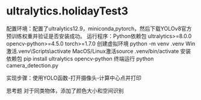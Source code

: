 # ultralytics.holidayTest3
配置环境：配置了ultralytics12.9，miniconda,pytorch，然后下载YOLOv8官方预训练权重并验证是否安装成功。
运行程序：Python依赖包
           ultralytics>=8.0.0
           opencv-python>=4.5.0
           torch>=1.7.0
         创建虚拟环境
         python -m venv .venv
         Win激活.venv\Scripts\activate
         MacOS/Linux激活source .venv/bin/activate
         安装依赖包 pip install ultralytics opencv-python
         终端运行 python camera_detection.py

实现步骤：使用YOLO函数-打开摄像头-计算中心点并打印

思考题 对于同类物体，添加了颜色大小和空间识别

